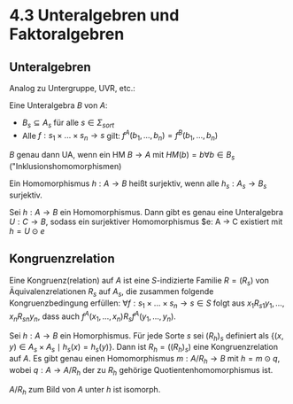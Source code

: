 # 4.3 Unteralgebren und Faktoralgebren
## Unteralgebren
Analog zu Untergruppe, UVR, etc.:

Eine Unteralgebra $B$ von $A$: 

- $B_s \subseteq A_s$ für alle $s \in \Sigma_{sort}$
- Alle $f: s_1 \times ... \times s_n \to s$ gilt: $f^A(b_1,...,b_n) = f^B(b_1,...,b_n)$

$B$ genau dann UA, wenn ein HM $B \to A$ mit $HM(b) = b \forall b \in B_s$ ("Inklusionshomomorphismen)

Ein Homomorphismus $h: A \to B$ heißt surjektiv, wenn alle $h_s: A_s \to B_s$ surjektiv.

Sei $h: A \to B$ ein Homomorphismus. Dann gibt es genau eine Unteralgebra $U: C \to B$, 
sodass ein surjektiver Homomorphismus $e: A → C existiert mit $h = U \odot e$

## Kongruenzrelation
Eine Kongruenz(relation) auf $A$ ist eine $S$-indizierte Familie $R = (R_s)$ von 
Äquivalenzrelationen $R_s$ auf $A_s$, die zusammen folgende Kongruenzbedingung erfüllen:
$\forall f: s_1 \times ... \times s_n \to s \in S$ folgt aus $x_1R_{s1}y_1,..., x_nR_{sn}y_n$, 
dass auch $f^A(x_1,...,x_n)R_sf^A(y_1,...,y_n)$.

Sei $h: A \to B$ ein Homorphismus. Für jede Sorte $s$ sei $(R_h)_s$ definiert als 
$\{(x, y) \in A_s \times A_s \mid h_s(x) = h_s(y)\}$. Dann ist $R_h = ((R_h)_s)$
eine Kongruenzrelation auf $A$. Es gibt genau einen Homomorphismus $m: A / R_h \to B$
mit $h = m \odot q$, wobei $q: A \to A / R_h$ der zu $R_h$ gehörige Quotientenhomomorphismus ist.

$A / R_h$ zum Bild von $A$ unter $h$ ist isomorph.
